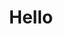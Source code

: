<!DOCTYPE html>
<html>
<head>
	<meta charset="utf-8">
	<meta name="viewport" content="width=device-width, initial-scale=1">
	<title>Test Github website</title>
</head>
<body>
<h1><center>Hello</center></h1>
</body>
</html>
